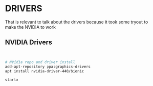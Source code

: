 # DRIVERS

That is relevant to talk about the drivers because it took some tryout to make the NVIDIA to work




## NVIDIA Drivers

```sh


# NVidia repo and driver install
add-apt-repository ppa:graphics-drivers
apt install nvidia-driver-440/bionic

startx

```
